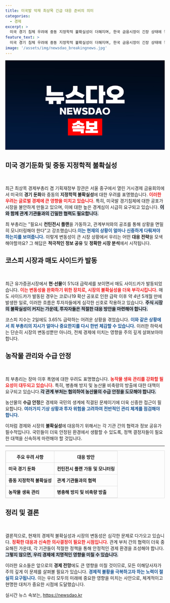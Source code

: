 ```yaml
---
title: 미국발 악재 최상목 긴급 대응 준비의 의미
categories:
  - 경제
excerpt: >
  미국 경기 침체 우려에 중동 지정학적 불확실성이 더해지며, 한국 금융시장이 긴장 상태에 놓였습니다. 최상목 경제부총리는 높은 경계심과 24시간 모니터링 체계 유지를 당부하며, 변동성 확산에 대비한 비상계획을 지시했습니다.
feature_text: >
  미국 경기 침체 우려에 중동 지정학적 불확실성이 더해지며, 한국 금융시장이 긴장 상태에 놓였습니다. 최상목 경제부총리는 높은 경계심과 24시간 모니터링 체계 유지를 당부하며, 변동성 확산에 대비한 비상계획을 지시했습니다.
image: '/assets/img/newsdao_breakingnews.jpg'
---
```


<p><img src="/assets/img/newsdao_breakingnews.jpg" alt="ranknews 속보" /></p>

<h2 data-ke-size="size26">미국 경기둔화 및 중동 지정학적 불확실성</h2>

<p data-ke-size="size16">&nbsp;</p>

<p>최근 최상목 경제부총리 겸 기획재정부 장관은 서울 중구에서 열린 거시경제 금융회의에서 미국의 <strong>경기 둔화</strong>와 중동의 <strong>지정학적 불확실성</strong>에 대한 우려를 표명했습니다. <b><span style="color: #ee2323;">이러한 우려는 글로벌 경제에 큰 영향을 미치고 있습니다.</span></b> 특히, 미국발 경기침체에 대한 공포가 시장을 불안하게 만들고 있으며, 이에 대한 높은 경계심이 시급히 요구되고 있습니다. <b><span style="background-color: #21538527;">이와 함께 관계 기관들과의 긴밀한 협력도 필요합니다.</span></b></p>

<p>최 부총리는 "필요시 <strong>컨틴전시 플랜</strong>을 가동하고, 관계부처와의 공조를 통해 상황을 면밀히 모니터링해야 한다"고 강조했습니다.<b><span style="color: #1a5490;">이는 현재의 상황이 얼마나 신중하게 다뤄져야 하는지를 보여줍니다.</span></b> 이렇게 변동성이 큰 시장 상황에서 우리는 어떤 <strong>대응 전략</strong>을 모색해야할까요? 그 해답은 <strong>적극적인 정보 공유</strong> 및 <strong>정확한 시장 분석</strong>에서 시작됩니다.</p>

<h2 data-ke-size="size26">코스피 시장과 매도 사이드카 발동</h2>

<p data-ke-size="size16">&nbsp;</p>

<p>최근 유가증권시장에서 <strong>현·선물</strong>이 5%대 급락세를 보이면서 매도 사이드카가 발동되었습니다. <b><span style="color: #ee2323;">이는 변동성을 완화하기 위한 장치로, 시장의 불확실성을 더욱 부각시킵니다.</span></b> 매도 사이드카가 발동된 경우는 코로나19 확산 공포로 인한 급락 이후 약 4년 5개월 만에 발생한 일로, 이러한 흐름은 투자자들에게 심각한 신호로 작용하고 있습니다. <b><span style="background-color: #21538527;">주식 시장의 불확실성이 커지는 가운데, 투자자들은 적절한 대응 방안을 마련해야 합니다.</span></b></p>

<p>코스피 지수는 2일에도 3.65% 급락하는 어려운 상황을 겪었습니다. <b><span style="color: #1a5490;">이와 같은 상황에서 최 부총리의 지시가 얼마나 중요한지를 다시 한번 체감할 수 있습니다.</span></b> 이러한 하락세는 단순히 시장의 변동성뿐만 아니라, 전체 경제에 미치는 영향을 주의 깊게 살펴보아야 합니다.</p>

<h2 data-ke-size="size26">농작물 관리와 수급 안정</h2>

<p data-ke-size="size16">&nbsp;</p>

<p>최 부총리는 장마 이후 폭염에 대한 우려도 표명했습니다. <b><span style="color: #ee2323;">농작물 생육 관리를 강화할 필요성이 대두되고 있습니다.</span></b> 특히, 병충해 방지 및 농산물 비축량의 방출에 대한 대책이 요구되고 있습니다.<b><span style="background-color: #21538527;">각 관계 부처는 협의하여 농산물의 수급 안정을 도모해야 합니다.</span></b></p>

<p>농산물의 <strong>수급 안정</strong>은 경제와 국민의 생계에 직결된 문제이기에 더욱 신중한 접근이 필요합니다. <b><span style="color: #1a5490;">여러가지 기상 상황과 투자 위험을 고려하여 전반적인 관리 체계를 점검해야 합니다.</span></b> </p>

<p>이처럼 경제와 시장의 <strong>불확실성</strong>에 대응하기 위해서는 각 기관 간의 협력과 정보 공유가 필수적입니다. 국민들이 더욱 안정된 환경에서 생활할 수 있도록, 정책 결정자들이 필요한 대책을 신속하게 마련해야 할 것입니다. </p>

<hr>

<table style="width: 100%; border: 1px solid #ddd; border-collapse: collapse;">
  <tr>
    <th style="border: 1px solid #ddd; padding: 8px;"><b>주요 우려 사항</b></th>
    <th style="border: 1px solid #ddd; padding: 8px;"><b>대응 방안</b></th>
  </tr>
  <tr>
    <td style="border: 1px solid #ddd; padding: 8px;"><b>미국 경기 둔화</b></td>
    <td style="border: 1px solid #ddd; padding: 8px;"><b>컨틴전시 플랜 가동 및 모니터링</b></td>
  </tr>
  <tr>
    <td style="border: 1px solid #ddd; padding: 8px;"><b>중동 지정학적 불확실성</b></td>
    <td style="border: 1px solid #ddd; padding: 8px;"><b>관계 기관들과의 협력</b></td>
  </tr>
  <tr>
    <td style="border: 1px solid #ddd; padding: 8px;"><b>농작물 생육 관리</b></td>
    <td style="border: 1px solid #ddd; padding: 8px;"><b>병충해 방지 및 비축량 방출</b></td>
  </tr>
</table>

<h2 data-ke-size="size26">정리 및 결론</h2>

<p data-ke-size="size16">&nbsp;</p>

<p>결론적으로, 현재의 경제적 불확실성과 시장의 변동성은 심각한 문제로 다가오고 있습니다. <b><span style="color: #ee2323;">정확한 대응과 신속한 의사결정이 필요한 시점입니다.</span></b> 관계 부처 간의 협력이 더욱 중요해진 가운데, 각 기관들이 적절한 정책을 통해 안정적인 경제 환경을 조성해야 합니다. <b><span style="background-color: #21538527;">그렇지 않으면, 우리 경제에 치명적인 영향을 미칠 수 있습니다.</span></b> </p>

<p>이러한 요소들은 앞으로의 <strong>경제 전망</strong>에도 큰 영향을 미칠 것이므로, 모든 이해당사자가 주의 깊게 이 문제를 살펴볼 필요가 있습니다. <b><span style="color: #1a5490;">경제적 불황을 극복하고자 하는 노력이 절실히 요구됩니다.</span></b> 이는 우리 모두의 미래에 중요한 영향을 미치는 사안으로, 체계적이고 현명한 대처가 중요한 시점에 도달했습니다.</p>
실시간 뉴스 속보는, <a href="https://newsdao.kr" rel="dofollow">https://newsdao.kr</a>


